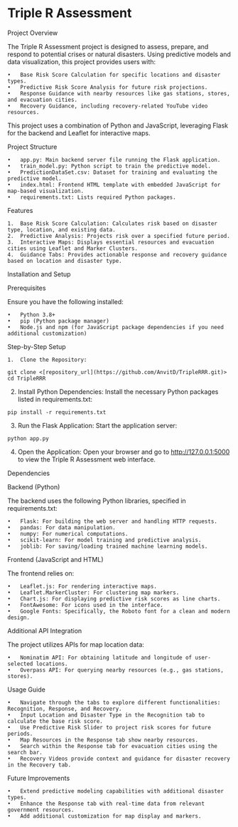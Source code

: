 # Triple R Assessment

Project Overview

The Triple R Assessment project is designed to assess, prepare, and respond to potential crises or natural disasters. Using predictive models and data visualization, this project provides users with:

	•	Base Risk Score Calculation for specific locations and disaster types.
	•	Predictive Risk Score Analysis for future risk projections.
	•	Response Guidance with nearby resources like gas stations, stores, and evacuation cities.
	•	Recovery Guidance, including recovery-related YouTube video resources.

This project uses a combination of Python and JavaScript, leveraging Flask for the backend and Leaflet for interactive maps.

Project Structure

	•	app.py: Main backend server file running the Flask application.
	•	train_model.py: Python script to train the predictive model.
	•	PredictionDataSet.csv: Dataset for training and evaluating the predictive model.
	•	index.html: Frontend HTML template with embedded JavaScript for map-based visualization.
	•	requirements.txt: Lists required Python packages.

Features

	1.	Base Risk Score Calculation: Calculates risk based on disaster type, location, and existing data.
	2.	Predictive Analysis: Projects risk over a specified future period.
	3.	Interactive Maps: Displays essential resources and evacuation cities using Leaflet and Marker Clusters.
	4.	Guidance Tabs: Provides actionable response and recovery guidance based on location and disaster type.

Installation and Setup

Prerequisites

Ensure you have the following installed:

	•	Python 3.8+
	•	pip (Python package manager)
	•	Node.js and npm (for JavaScript package dependencies if you need additional customization)

Step-by-Step Setup

	1.	Clone the Repository:
 ```
 git clone <[repository_url](https://github.com/AnvitD/TripleRRR.git)>
 cd TripleRRR
 ```

2.	Install Python Dependencies:
Install the necessary Python packages listed in requirements.txt:

```
pip install -r requirements.txt
```

3.	Run the Flask Application:
Start the application server:

```
python app.py
```
4.	Open the Application:
Open your browser and go to http://127.0.0.1:5000 to view the Triple R Assessment web interface.

Dependencies

Backend (Python)

The backend uses the following Python libraries, specified in requirements.txt:

	•	Flask: For building the web server and handling HTTP requests.
	•	pandas: For data manipulation.
	•	numpy: For numerical computations.
	•	scikit-learn: For model training and predictive analysis.
	•	joblib: For saving/loading trained machine learning models.

Frontend (JavaScript and HTML)

The frontend relies on:

	•	Leaflet.js: For rendering interactive maps.
	•	Leaflet.MarkerCluster: For clustering map markers.
	•	Chart.js: For displaying predictive risk scores as line charts.
	•	FontAwesome: For icons used in the interface.
	•	Google Fonts: Specifically, the Roboto font for a clean and modern design.

Additional API Integration

The project utilizes APIs for map location data:

	•	Nominatim API: For obtaining latitude and longitude of user-selected locations.
	•	Overpass API: For querying nearby resources (e.g., gas stations, stores).

Usage Guide

	•	Navigate through the tabs to explore different functionalities: Recognition, Response, and Recovery.
	•	Input Location and Disaster Type in the Recognition tab to calculate the base risk score.
	•	Use Predictive Risk Slider to project risk scores for future periods.
	•	Map Resources in the Response tab show nearby resources.
	•	Search within the Response tab for evacuation cities using the search bar.
	•	Recovery Videos provide context and guidance for disaster recovery in the Recovery tab.

Future Improvements

	•	Extend predictive modeling capabilities with additional disaster types.
	•	Enhance the Response tab with real-time data from relevant government resources.
	•	Add additional customization for map display and markers.




 
